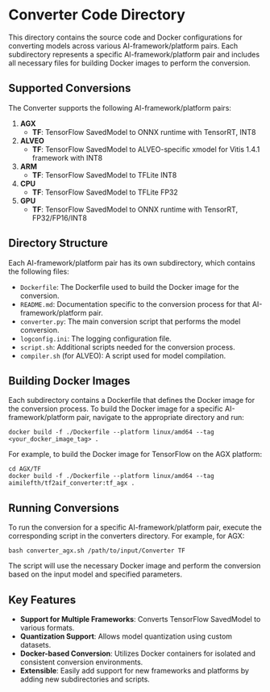 # Converter Code Directory

This directory contains the source code and Docker configurations for converting models across various AI-framework/platform pairs. Each subdirectory represents a specific AI-framework/platform pair and includes all necessary files for building Docker images to perform the conversion.

## Supported Conversions

The Converter supports the following AI-framework/platform pairs:

1. **AGX**
   - **TF**: TensorFlow SavedModel to ONNX runtime with TensorRT, INT8
2. **ALVEO**
   - **TF**: TensorFlow SavedModel to ALVEO-specific xmodel for Vitis 1.4.1 framework with INT8
3. **ARM**
   - **TF**: TensorFlow SavedModel to TFLite INT8
4. **CPU**
   - **TF**: TensorFlow SavedModel to TFLite FP32
5. **GPU**
   - **TF**: TensorFlow SavedModel to ONNX runtime with TensorRT, FP32/FP16/INT8

## Directory Structure

Each AI-framework/platform pair has its own subdirectory, which contains the following files:

- `Dockerfile`: The Dockerfile used to build the Docker image for the conversion.
- `README.md`: Documentation specific to the conversion process for that AI-framework/platform pair.
- `converter.py`: The main conversion script that performs the model conversion.
- `logconfig.ini`: The logging configuration file.
- `script.sh`: Additional scripts needed for the conversion process.
- `compiler.sh` (for ALVEO): A script used for model compilation.

## Building Docker Images

Each subdirectory contains a Dockerfile that defines the Docker image for the conversion process. To build the Docker image for a specific AI-framework/platform pair, navigate to the appropriate directory and run:

```shell
docker build -f ./Dockerfile --platform linux/amd64 --tag <your_docker_image_tag> .
```

For example, to build the Docker image for TensorFlow on the AGX platform:

```shell
cd AGX/TF
docker build -f ./Dockerfile --platform linux/amd64 --tag aimilefth/tf2aif_converter:tf_agx .
```
## Running Conversions

To run the conversion for a specific AI-framework/platform pair, execute the corresponding script in the converters directory. For example, for AGX:

```shell
bash converter_agx.sh /path/to/input/Converter TF
```

The script will use the necessary Docker image and perform the conversion based on the input model and specified parameters.
## Key Features

- **Support for Multiple Frameworks**: Converts TensorFlow SavedModel to various formats.
- **Quantization Support**: Allows model quantization using custom datasets.
- **Docker-based Conversion**: Utilizes Docker containers for isolated and consistent conversion environments.
- **Extensible**: Easily add support for new frameworks and platforms by adding new subdirectories and scripts.